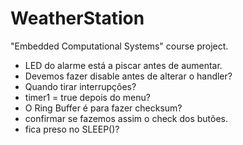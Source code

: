 # WeatherStation
"Embedded Computational Systems" course project.

- LED do alarme está a piscar antes de aumentar.
- Devemos fazer disable antes de alterar o handler?
- Quando tirar interrupções?
- timer1 = true depois do menu?
- O Ring Buffer é para fazer checksum?
- confirmar se fazemos assim o check dos butões.
- fica preso no SLEEP()?

